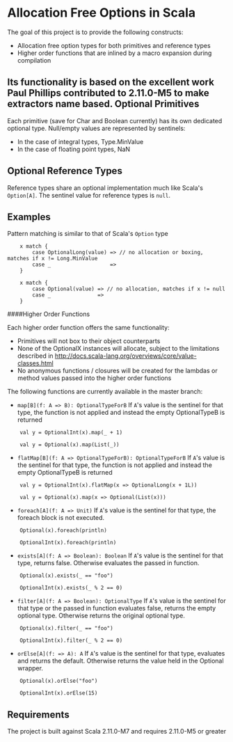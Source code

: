 Allocation Free Options in Scala
======

The goal of this project is to provide the following constructs:
- Allocation free option types for both primitives and reference types
- Higher order functions that are inlined by a macro expansion during compilation

Its functionality is based on the excellent work Paul Phillips contributed to 2.11.0-M5 to make extractors name based.
Optional Primitives
------

Each primitive (save for Char and Boolean currently) has its own dedicated optional type. Null/empty values are represented by sentinels:
- In the case of integral types, Type.MinValue
- In the case of floating point types, NaN

Optional Reference Types
------

Reference types share an optional implementation much like Scala's `Option[A]`. The sentinel value for reference types is `null`.

Examples
------
Pattern matching is similar to that of Scala's `Option` type
```
    x match {
        case OptionalLong(value) => // no allocation or boxing, matches if x != Long.MinValue
        case _                   =>
    }

    x match {
        case Optional(value) => // no allocation, matches if x != null
        case _               =>
    }
```

####Higher Order Functions

Each higher order function offers the same functionality:
- Primitives will not box to their object counterparts
- None of the OptionalX instances will allocate, subject to the limitations described in http://docs.scala-lang.org/overviews/core/value-classes.html
- No anonymous functions / closures will be created for the lambdas or method values passed into the higher order functions

The following functions are currently available in the master branch:

- `map[B](f: A => B): OptionalTypeForB` If `A`'s value is the sentinel for that type, the function is not applied and instead the empty OptionalTypeB is returned
```
    val y = OptionalInt(x).map(_ + 1)

    val y = Optional(x).map(List(_))
```

- `flatMap[B](f: A => OptionalTypeForB): OptionalTypeForB` If `A`'s value is the sentinel for that type, the function is not applied and instead the empty OptionalTypeB is returned
```
    val y = OptionalInt(x).flatMap(x => OptionalLong(x + 1L))

    val y = Optional(x).map(x => Optional(List(x)))
```

- `foreach[A](f: A => Unit)` If `A`'s value is the sentinel for that type, the foreach block is not executed.
```
    Optional(x).foreach(println)

    OptionalInt(x).foreach(println)
```

- `exists[A](f: A => Boolean): Boolean` If `A`'s value is the sentinel for that type, returns false. Otherwise evaluates the passed in function.
```
    Optional(x).exists(_ == "foo")

    OptionalInt(x).exists(_ % 2 == 0)
```

- `filter[A](f: A => Boolean): OptionalType` If `A`'s value is the sentinel for that type or the passed in function evaluates false, returns the empty optional type. Otherwise returns the original optional type.
```
    Optional(x).filter(_ == "foo")

    OptionalInt(x).filter(_ % 2 == 0)
```

- `orElse[A](f: => A): A` If `A`'s value is the sentinel for that type, evaluates and returns the default. Otherwise returns the value held in the Optional wrapper.
```
    Optional(x).orElse("foo")

    OptionalInt(x).orElse(15)
```

Requirements
------

The project is built against Scala 2.11.0-M7 and requires 2.11.0-M5 or greater
